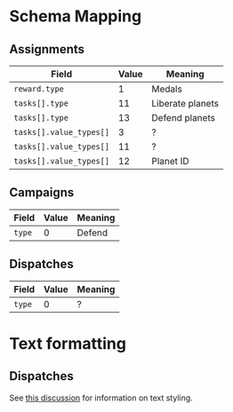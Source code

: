 # Schema Mapping

## Assignments

| Field                   | Value | Meaning          |
| ----------------------- | ----- | ---------------- |
| `reward.type`           | 1     | Medals           |
| `tasks[].type`          | 11    | Liberate planets |
| `tasks[].type`          | 13    | Defend planets   |
| `tasks[].value_types[]` | 3     | ?                |
| `tasks[].value_types[]` | 11    | ?                |
| `tasks[].value_types[]` | 12    | Planet ID        |

## Campaigns

| Field  | Value | Meaning |
| ------ | ----- | ------- |
| `type` | 0     | Defend  |

## Dispatches

| Field  | Value | Meaning |
| ------ | ----- | ------- |
| `type` | 0     | ?       |

# Text formatting

## Dispatches

See [this discussion](https://github.com/helldivers-2/api/issues/55) for information on text styling.

